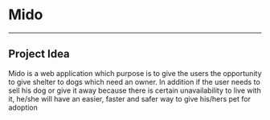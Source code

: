 # Mido

---

## Project Idea

Mido is a web application which purpose is to give the users the opportunity to give shelter to dogs which need an owner.
In addition if the user needs to sell his dog or give it away because there is certain unavailability to live with it, he/she will have an easier, faster and safer way to give his/hers pet for adoption
